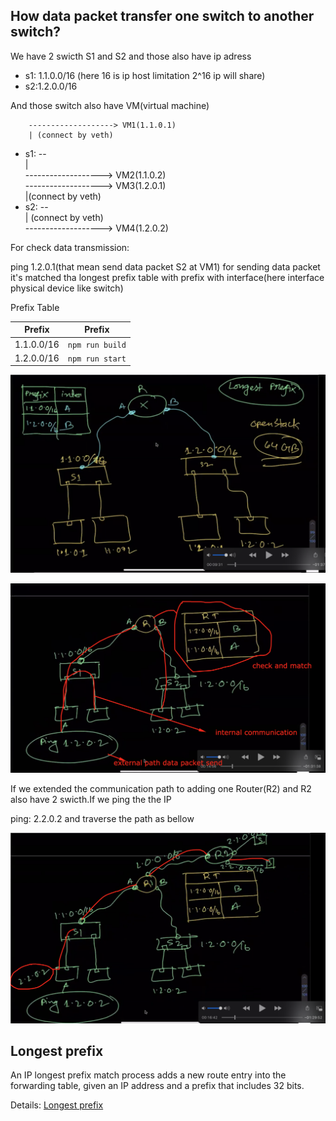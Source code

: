 ## How data packet transfer one switch to another switch?  

We have 2 swicth S1 and S2 and those also have ip adress   
  - s1: 1.1.0.0/16 (here 16 is ip host limitation 2^16 ip will share)  
  - s2:1.2.0.0/16  

And those switch also have VM(virtual machine)  

        -------------------> VM1(1.1.0.1)
        | (connect by veth)    
 - s1: --  
        |  
        -------------------> VM2(1.1.0.2)    
        -------------------> VM3(1.2.0.1)     
        |(connect by veth)  
 - s2: --    
        | (connect by veth)      
        -------------------> VM4(1.2.0.2)    

For check data transmission: 

ping 1.2.0.1(that mean send data packet S2 at VM1) for sending data packet it's matched tha longest prefix table with prefix with interface(here interface physical device like switch)


Prefix Table

| Prefix  | Prefix               |
| --------| -------------------  |
| 1.1.0.0/16  | `npm run build` 
| 1.2.0.0/16  | `npm run start`


![ packet-transmission ](./docs/images/data-tranmission.png)

![ packet-transmission-image-2 ](./docs/images/data-transmission-2.png)

If we extended the communication path to adding one Router(R2) and R2 also have 2 swicth.If we ping the the IP

ping: 2.2.0.2 and traverse the path as bellow

![ packet-transmission-image-2 ](./docs/images/data-transmission-3.png)

## Longest prefix

An IP longest prefix match process adds a new route entry into the forwarding table, given an IP address and a prefix that includes 32 bits.

Details: [Longest prefix](https://www.juniper.net/documentation/us/en/software/junos/static-routing/topics/ref/statement/longest-match-next-hop-edit-static-routing-options.html)






